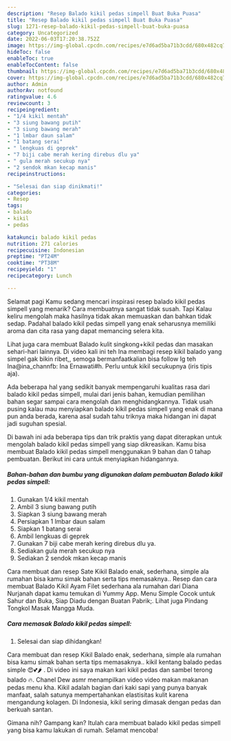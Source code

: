 ```yaml
---
description: "Resep Balado kikil pedas simpell Buat Buka Puasa"
title: "Resep Balado kikil pedas simpell Buat Buka Puasa"
slug: 1271-resep-balado-kikil-pedas-simpell-buat-buka-puasa
category: Uncategorized
date: 2022-06-03T17:20:38.752Z
image: https://img-global.cpcdn.com/recipes/e7d6ad5ba71b3cdd/680x482cq70/balado-kikil-pedas-simpell-foto-resep-utama.jpg
hideToc: false
enableToc: true
enableTocContent: false
thumbnail: https://img-global.cpcdn.com/recipes/e7d6ad5ba71b3cdd/680x482cq70/balado-kikil-pedas-simpell-foto-resep-utama.jpg
cover: https://img-global.cpcdn.com/recipes/e7d6ad5ba71b3cdd/680x482cq70/balado-kikil-pedas-simpell-foto-resep-utama.jpg
author: Admin
authorAv: notfound
ratingvalue: 4.6
reviewcount: 3
recipeingredient:
- "1/4 kikil mentah"
- "3 siung bawang putih"
- "3 siung bawang merah"
- "1 lmbar daun salam"
- "1 batang serai"
- " lengkuas di geprek"
- "7 biji cabe merah kering direbus dlu ya"
- " gula merah secukup nya"
- "2 sendok mkan kecap manis"
recipeinstructions:

- "Selesai dan siap dinikmati!"
categories:
- Resep
tags:
- balado
- kikil
- pedas

katakunci: balado kikil pedas 
nutrition: 271 calories
recipecuisine: Indonesian
preptime: "PT24M"
cooktime: "PT38M"
recipeyield: "1"
recipecategory: Lunch

---
```



Selamat pagi Kamu sedang mencari inspirasi resep balado kikil pedas simpell yang menarik? Cara membuatnya sangat tidak susah. Tapi Kalau keliru mengolah maka hasilnya tidak akan memuaskan dan bahkan tidak sedap. Padahal balado kikil pedas simpell yang enak seharusnya memiliki aroma dan cita rasa yang dapat memancing selera kita.


Lihat juga cara membuat Balado kulit singkong+kikil pedas dan masakan sehari-hari lainnya. Di video kali ini teh Ina membagi resep kikil balado yang simpel gak bikin ribet,, semoga bermanfaatkalian bisa follow Ig teh Ina@ina_channfb: Ina Ernawati#h. Perlu untuk kikil secukupnya (iris tipis aja).

Ada beberapa hal yang sedikit banyak mempengaruhi kualitas rasa dari balado kikil pedas simpell, mulai dari jenis bahan, kemudian pemilihan bahan segar sampai cara mengolah dan menghidangkannya. Tidak usah pusing kalau mau menyiapkan balado kikil pedas simpell yang enak di mana pun anda berada, karena asal sudah tahu triknya maka hidangan ini dapat jadi suguhan spesial.


Di bawah ini ada beberapa tips dan trik praktis yang dapat diterapkan untuk mengolah balado kikil pedas simpell yang siap dikreasikan. Kamu bisa membuat Balado kikil pedas simpell menggunakan 9 bahan dan 0 tahap pembuatan. Berikut ini cara untuk menyiapkan hidangannya.

<!--inarticleads1-->

##### Bahan-bahan dan bumbu yang digunakan dalam pembuatan Balado kikil pedas simpell:

1. Gunakan 1/4 kikil mentah
1. Ambil 3 siung bawang putih
1. Siapkan 3 siung bawang merah
1. Persiapkan 1 lmbar daun salam
1. Siapkan 1 batang serai
1. Ambil  lengkuas di geprek
1. Gunakan 7 biji cabe merah kering direbus dlu ya.
1. Sediakan  gula merah secukup nya
1. Sediakan 2 sendok mkan kecap manis


Cara membuat dan resep Sate Kikil Balado enak, sederhana, simple ala rumahan bisa kamu simak bahan serta tips memasaknya.. Resep dan cara membuat Balado Kikil Ayam Filet sederhana ala rumahan dari Diana Nurjanah dapat kamu temukan di Yummy App. Menu Simple Cocok untuk Sahur dan Buka, Siap Diadu dengan Buatan Pabrik;. Lihat juga Pindang Tongkol Masak Mangga Muda. 

<!--inarticleads2-->

##### Cara memasak Balado kikil pedas simpell:


1. Selesai dan siap dihidangkan!

Cara membuat dan resep Kikil Balado enak, sederhana, simple ala rumahan bisa kamu simak bahan serta tips memasaknya.. kikil kentang balado pedas simple 😍💕🌶 . Di video ini saya makan kari kikil pedas dan sambel terong balado 🔥. Chanel Dew asmr menampilkan video video makan makanan pedas menu kha. Kikil adalah bagian dari kaki sapi yang punya banyak manfaat, salah satunya mempertahankan elastisitas kulit karena mengandung kolagen. Di Indonesia, kikil sering dimasak dengan pedas dan berkuah santan. 

Gimana nih? Gampang kan? Itulah cara membuat balado kikil pedas simpell yang bisa kamu lakukan di rumah. Selamat mencoba!
